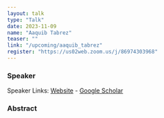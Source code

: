 ```yaml
---
layout: talk
type: "Talk"
date: 2023-11-09
name: "Aaquib Tabrez"
teaser: ""
link: "/upcoming/aaquib_tabrez"
register: "https://us02web.zoom.us/j/86974303968"
---
```


### Speaker 
Speaker Links: [Website](https://www.lindsaysanneman.com/) - [Google Scholar](https://scholar.google.com/citations?user=dy4WeeIAAAAJ&hl=en)

### Abstract 
